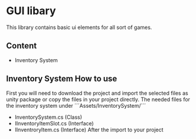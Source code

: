 # GUI libary
This library contains basic ui elements for all sort of games.
## Content
- Inventory System

## Inventory System How to use
First you will need to download the project and import the selected files as unity package or copy the files in your project directly.
The needed files for the inventory system under ´´´Assets/InventorySystem/´´´
- InventorySystem.cs (Class)
- IInventoryItemSlot.cs (Interface)
- IInventroryItem.cs (Interface)
After the import to your project 
